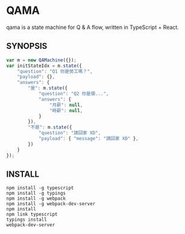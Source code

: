 QAMA
======

qama is a state machine for Q & A flow, written in TypeScript + React.


SYNOPSIS
--------

```js
var m = new QAMachine({});
var initStateIdx = m.state({
    "question": "Q1 你是勞工嗎？",
    "payload": {},
    "answers": {
        "是": m.state({
            "question": "Q2 你是領...",
            "answers": {
                "月薪": null,
                "時薪": null,
            }
        }),
        "不是": m.state({
            "question": "請回家 XD",
            "payload": { "message": "請回家 XD" },
        })
    }
});
```

INSTALL
-----------

    npm install -g typescript
    npm install -g typings
    npm install -g webpack
    npm install -g webpack-dev-server
    npm install
    npm link typescript
    typings install
    webpack-dev-server



